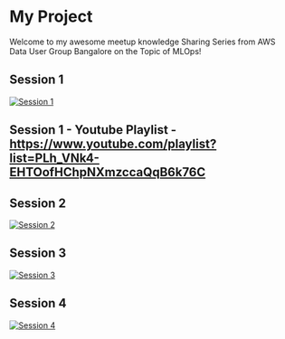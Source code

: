 # My Project

Welcome to my awesome meetup knowledge Sharing Series from AWS Data User Group Bangalore on the Topic of MLOps! 

## Session 1
[![Session 1](https://img.youtube.com/vi/2vwrEhj7bGg/0.jpg)](https://youtube.com/playlist?list=PLh_VNk4-EHTOofHChpNXmzccaQqB6k76C)

## Session 1 - Youtube Playlist - https://www.youtube.com/playlist?list=PLh_VNk4-EHTOofHChpNXmzccaQqB6k76C


## Session 2
[![Session 2 ](https://img.shields.io/badge/GitHub-Session%202-blue)](https://github.com/aws-data-usergroup-bangalore/sagemaker-mlops/tree/main/presentation/session-2)


## Session 3
[![Session 3 ](https://img.shields.io/badge/GitHub-Session%203-blue)](https://github.com/aws-data-usergroup-bangalore/sagemaker-mlops/tree/main/presentation/session-3)

## Session 4
[![Session 4 ](https://img.shields.io/badge/GitHub-Session%204-blue)](https://github.com/aws-data-usergroup-bangalore/sagemaker-mlops/tree/main/presentation/session-4)
